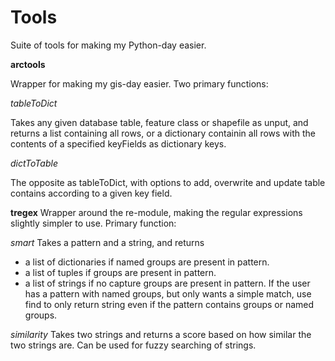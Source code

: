 # Tools
Suite of tools for making my Python-day easier.

<b>arctools</b>

Wrapper for making my gis-day easier. Two primary functions:

<i>tableToDict</i>

Takes any given database table, feature class or shapefile as unput, and returns a list containing all rows, or a dictionary containin all rows with the contents of a specified keyFields as dictionary keys.

<i>dictToTable</i>

The opposite as tableToDict, with options to add, overwrite and update table contains according to a given key field.

<b>tregex</b>
Wrapper around the re-module, making the regular expressions slightly simpler to use. Primary function:

<i>smart</i> 
Takes a pattern and a string, and returns
- a list of dictionaries if named groups are present in pattern.
- a list of tuples if groups are present in pattern.
- a list of strings if no capture groups are present in pattern.
If the user has a pattern with named groups, but only wants a simple match, use find to only return string even if the pattern contains groups or named groups.

<i>similarity</i>
Takes two strings and returns a score based on how similar the two strings are. Can be used for fuzzy searching of strings.
